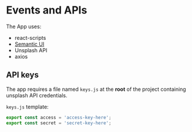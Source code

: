 # Events and APIs

The App uses:

- react-scripts
- [Semantic UI](https://semantic-ui.com/)
- Unsplash API
- axios

## API keys

The app requires a file named `keys.js` at the **root** of the project containing unsplash API credentials.

`keys.js` template:
```js
export const access = 'access-key-here';
export const secret = 'secret-key-here';
```